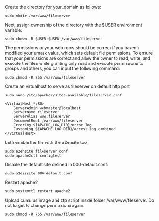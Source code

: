 Create the directory for your_domain as follows:

    sudo mkdir /var/www/fileserver 

Next, assign ownership of the directory with the $USER environment variable:

    sudo chown -R $USER:$USER /var/www/fileserver

The permissions of your web roots should be correct if you haven’t modified your umask value, which sets default file permissions. To ensure that your permissions are correct and allow the owner to read, write, and execute the files while granting only read and execute permissions to groups and others, you can input the following command:

    sudo chmod -R 755 /var/www/fileserver

Create an virtualhost to serve as fileserver on default http port: 
    
    sudo nano /etc/apache2/sites-available/fileserver.conf

    <VirtualHost *:80>
        ServerAdmin webmaster@localhost
        ServerName fileserver
        ServerAlias www.fileserver
        DocumentRoot /var/www/fileserver
        ErrorLog ${APACHE_LOG_DIR}/error.log
        CustomLog ${APACHE_LOG_DIR}/access.log combined
    </VirtualHost> 

Let’s enable the file with the a2ensite tool:

    sudo a2ensite fileserver.conf
    sudo apache2ctl configtest

Disable the default site defined in 000-default.conf:

    sudo a2dissite 000-default.conf

Restart apache2

    sudo systemctl restart apache2

Upload cumulus image and ztp script inside folder /var/www/fileserver. Do not forget to change permissions again: 

    sudo chmod -R 755 /var/www/fileserver
